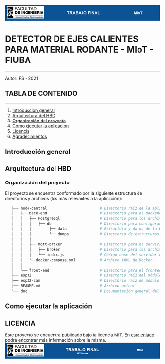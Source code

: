 ![header](doc/LogoHeader.png)

# DETECTOR DE EJES CALIENTES PARA MATERIAL RODANTE - MIoT - FIUBA

---

Autor: FS - 2021

## TABLA DE CONTENIDO

---

1. [Introduccion general](#Introduccion)
2. [Arquitectura del HBD](#Arquitectura)
3. [Organización del proyecto](#Organizacion)
4. [Como ejecutar la aplicacion](#eAplicacion)
5. [Licencia](#Licencia)
6. [Agradecimientos](#Agradecimientos)

## Introducción general

## Arquitectura del HBD

### Organización del proyecto

El proyecto se encuentra conformado por la siguiente estructura de directorios y archivos (los más relevantes a la aplicación):

```bash
   ├── nodo-central                        # Directorio raíz de la aplicación del servidor web
   │   ├── back-end                        # Directorio para el backend de la aplicación del servidor web
   │   │   ├── PostgreSql                  # Directorio para los archivos de la base de datos
   │   │   │   ├── db                      # Directorio para configuración y datos de la base de datos
   │   │   │        ├── data               # Estructura y datos de la BD.
   │   │   │        └── dumps              # Directorio de estructuras de la BD
   │   │   │
   │   │   ├── mqtt-broker                 # Directorio para el servicio MQTT
   │   │   │   ├── broker                  # Directorio para los archivos del broker MQTT
   │   │   │   └── index.js                # Código base del servidor de Express
   │   │   └──docker-compose.yml           # Archivo YAML de Docker
   │   │
   │   └── front-end                       # Directorio para el frontend de la aplicación del servidor web
   ├── esp32                               # Directorio raíz del módulo de medición de temperaturas
   ├── esp32-cam                           # Directorio raíz de módulo con cámara fotográfica
   ├── README.md                           # Archivo actual
   └── doc                                 # Documentación general del proyecto

```

## Como ejecutar la aplicación

## LICENCIA

Este proyecto se encuentra publicado bajo la licencia MIT. En [este enlace](https://opensource.org/licenses/MIT) podrá encontrar más información sobre la misma.
![footer](doc/LogoFooter.png)
